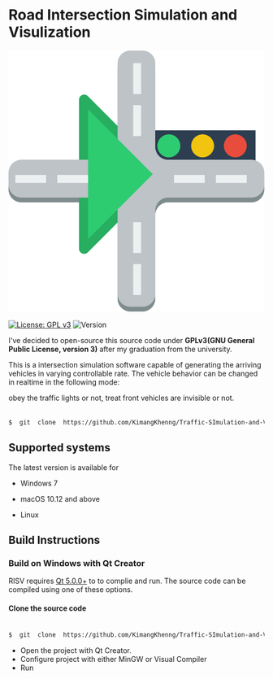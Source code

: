 
#  Road  Intersection  Simulation  and  Visulization



![Logo](https://github.com/KimangKhenng/Traffic-SImulation-and-Visualization/blob/master/Image/Logo-AI.png?raw=true)

[![License: GPL v3](https://img.shields.io/badge/License-GPLv3-blue.svg)](https://www.gnu.org/licenses/gpl-3.0) ![Version](https://img.shields.io/badge/Qt-5.11-41cd52.svg)

I've  decided  to  open-source  this  source  code  under  **GPLv3(GNU  General  Public  License,  version  3)**  after  my  graduation  from  the  university.


This  is  a  intersection  simulation  software  capable  of  generating  the  arriving  vehicles  in  varying  controllable  rate.  The  vehicle  behavior  can  be  changed  in  realtime  in  the  following  mode:

obey  the  traffic  lights  or  not,  treat  front  vehicles  are  invisible  or  not.

```sh

$  git  clone  https://github.com/KimangKhenng/Traffic-SImulation-and-Visualization.git

```

##  Supported  systems



The  latest  version  is  available  for



*  Windows  7

*  macOS  10.12  and  above

*  Linux



##  Build  Instructions

###  Build on Windows  with  Qt  Creator

RISV  requires  [Qt  5.0.0+](https://download.qt.io/archive/qt/)  to  to  complie  and  run.  The  source  code  can  be  compiled  using  one  of  these  options.
#### Clone the source code
```sh

$  git  clone  https://github.com/KimangKhenng/Traffic-SImulation-and-Visualization.git

```

 - Open the project with Qt Creator.
 - Configure project with either MinGW or Visual Compiler
 - Run
